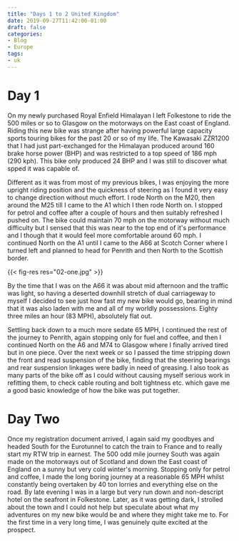 ```yaml
---
title: "Days 1 to 2 United Kingdom"
date: 2019-09-27T11:42:00-01:00
draft: false
categories:
- Blog
- Europe
tags:
- uk
---
```


# Day 1

On my newly purchased Royal Enfield Himalayan I left Folkestone to ride the 500 miles or so to Glasgow on the motorways on the East coast of England. Riding this new bike was strange after having powerful large capacity sports touring bikes for the past 20 or so of my life. The Kawasaki ZZR1200 that I had just part-exchanged for the Himalayan produced around 160 brake horse power (BHP) and was restricted to a top speed of 186 mph (290 kph). This bike only produced 24 BHP and I was still to discover what spped it was capable of. 

Different as it was from most of my previous bikes, I was enjoying the more upright riding position and the quickness of steering as I found it very easy to change direction without much effort. I rode North on the M20, then around the M25 till I came to the A1 which I then rode North on. I stopped for petrol and coffee after a couple of hours and then suitably refreshed I pushed on. The bike could maintain 70 mph on the motorway without much difficulty but I sensed that this was near to the top end of it's performance and I though that it would feel more comfortable around 60 mph. I continued North on the A1 until I came to the A66 at Scotch Corner where I turned left and planned to head for Penrith and then North to the Scottish border.

{{< fig-res res="02-one.jpg" >}}

By the time that I was on the A66 it was about mid afternoon and the traffic was light, so having a deserted downhill stretch of dual carriageway to myself I decided to see just how fast my new bike would go, bearing in mind that it was also laden with me and all of my worldly possessions. Eighty three miles an hour (83 MPH), absolutely flat out.

Settling back down to a much more sedate 65 MPH, I continued the rest of the journey to Penrith, again stopping only for fuel and coffee, and then I continued North on the A6 and M74 to Glasgow where I finally arrived tired but in one piece. Over the next week or so I passed the time stripping down the front and read suspension of the bike, finding that the steering bearings and rear suspension linkages were badly in need of greasing. I also took as many parts of the bike off as I could without causing myself serious work in refitting them, to check cable routing and bolt tightness etc. which gave me a good basic knowledge of how the bike was put together.

# Day Two

Once my registration document arrived, I again said my goodbyes and headed South for the Eurotunnel to catch the train to France and to really start my RTW trip in earnest. The 500 odd mile journey South was again made on the motorways out of Scotland and down the East coast of England on a sunny but very cold winter's morning. Stopping only for petrol and coffee, I made the long boring journey at a reasonable 65 MPH whilst constantly being overtaken by 40 ton lorries and everything else on the road. By late evening I was in a large but very run down and non-descript hotel on the seafront in Folkestone. Later, as it was getting dark, I strolled about the town and I could not help but speculate about what my adventures on my new bike would be and where they might take me to. For the first time in a very long time, I was genuinely quite excited at the prospect.